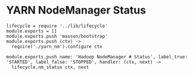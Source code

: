 
# YARN NodeManager Status

    lifecycle = require '../lib/lifecycle'
    module.exports = []
    module.exports.push 'masson/bootstrap'
    module.exports.push (ctx) ->
      require('./yarn_nm').configure ctx

    module.exports.push name: 'Hadoop NodeManager # Status', label_true: 'STARTED', label_false: 'STOPPED', handler: (ctx, next) ->
      lifecycle.nm_status ctx, next

